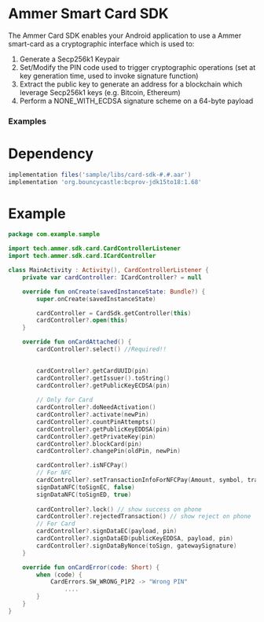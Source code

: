# Ammer Smart Card SDK

The Ammer Card SDK enables your Android application to use a Ammer smart-card as a cryptographic interface which is used to:

1. Generate a Secp256k1 Keypair
2. Set/Modify the PIN code used to trigger cryptographic operations (set at key generation time, used to invoke signature function)
3. Extract the public key to generate an address for a blockchain which leverage Secp256k1 keys (e.g. Bitcoin, Ethereum)
4. Perform a NONE_WITH_ECDSA signature scheme on a 64-byte payload

### Examples

# Dependency

```Groovy
implementation files('sample/libs/card-sdk-#.#.aar')
implementation 'org.bouncycastle:bcprov-jdk15to18:1.68'
```

# Example

```kotlin
package com.example.sample

import tech.ammer.sdk.card.CardControllerListener
import tech.ammer.sdk.card.ICardController

class MainActivity : Activity(), CardControllerListener {
    private var cardController: ICardController? = null

    override fun onCreate(savedInstanceState: Bundle?) {
        super.onCreate(savedInstanceState)

        cardController = CardSdk.getController(this)
        cardController?.open(this)
    }

    override fun onCardAttached() {
        cardController?.select() //Required!!
        

        cardController?.getCardUUID(pin)
        cardController?.getIssuer().toString()
        cardController?.getPublicKeyECDSA(pin)
        
        // Only for Card
        cardController?.doNeedActivation()
        cardController?.activate(newPin)
        cardController?.countPinAttempts()
        cardController?.getPublicKeyEDDSA(pin)
        cardController?.getPrivateKey(pin)
        cardController?.blockCard(pin)
        cardController?.changePin(oldPin, newPin)

        cardController?.isNFCPay()
        // For NFC
        cardController?.setTransactionInfoForNFCPay(Amount, symbol, transactionID) // from version 1.4.3 Ammer Wallet and above
        signDataNFC(toSignEC, false)
        signDataNFC(toSignED, true)
        
        cardController?.lock() // show success on phone
        cardController?.rejectedTransaction() // show reject on phone
        // For Card
        cardController?.signDataEC(payload, pin)
        cardController?.signDataED(publicKeyEDDSA, payload, pin)
        cardController?.signDataByNonce(toSign, gatewaySignature)
    }

    override fun onCardError(code: Short) {
        when (code) {
            CardErrors.SW_WRONG_P1P2 -> "Wrong PIN"
                ....
        }
    }
}
```